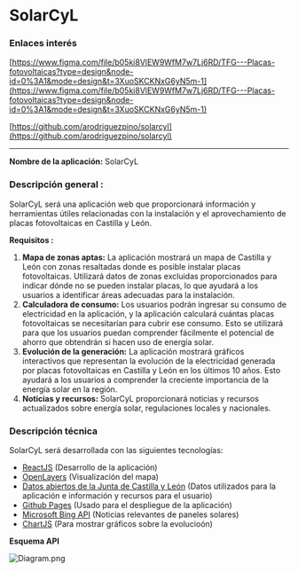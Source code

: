 # SolarCyL

### Enlaces interés

[https://www.figma.com/file/b05ki8VlEW9WfM7w7Lj6RD/TFG---Placas-fotovoltaicas?type=design&node-id=0%3A1&mode=design&t=3XuoSKCKNxG6yN5m-1](https://www.figma.com/file/b05ki8VlEW9WfM7w7Lj6RD/TFG---Placas-fotovoltaicas?type=design&node-id=0%3A1&mode=design&t=3XuoSKCKNxG6yN5m-1)

[https://github.com/arodriguezpino/solarcyl](https://github.com/arodriguezpino/solarcyl)

---

**Nombre de la aplicación:** SolarCyL

### Descripción general :

SolarCyL será una aplicación web que proporcionará información y herramientas útiles relacionadas con la instalación y el aprovechamiento de placas fotovoltaicas en Castilla y León. 

**Requisitos :**

1. **Mapa de zonas aptas:** La aplicación mostrará un mapa de Castilla y León con zonas resaltadas donde es posible instalar placas fotovoltaicas. Utilizará datos de zonas excluidas proporcionados para indicar dónde no se pueden instalar placas, lo que ayudará a los usuarios a identificar áreas adecuadas para la instalación.
2. **Calculadora de consumo:** Los usuarios podrán ingresar su consumo de electricidad en la aplicación, y la aplicación calculará cuántas placas fotovoltaicas se necesitarían para cubrir ese consumo. Esto se utilizará para que los usuarios puedan comprender fácilmente el potencial de ahorro que obtendrán si hacen uso de energía solar.
3. **Evolución de la generación:** La aplicación mostrará gráficos interactivos que representan la evolución de la electricidad generada por placas fotovoltaicas en Castilla y León en los últimos 10 años. Esto ayudará a los usuarios a comprender la creciente importancia de la energía solar en la región.
4. **Noticias y recursos:** SolarCyL proporcionará noticias y recursos actualizados sobre energía solar, regulaciones locales y nacionales.

### Descripción técnica

SolarCyL será desarrollada con las siguientes tecnologías:

- [ReactJS](https://react.dev/) (Desarrollo de la aplicación)
- [OpenLayers](https://openlayers.org/) (Visualización del mapa)
- [Datos abiertos de la Junta de Castilla y León](https://datosabiertos.jcyl.es/web/es/datos-abiertos-castilla-leon.html) (Datos utilizados para la aplicación e información y recursos para el usuario)
- [Github Pages](https://pages.github.com/) (Usado para el despliegue de la aplicación)
- [Microsoft Bing API](https://www.microsoft.com/en-us/bing/apis/bing-news-search-api) (Noticias relevantes de paneles solares)
- [ChartJS](https://www.chartjs.org/) (Para mostrar gráficos sobre la evolucioón)

********Esquema API********

![Diagram.png](https://github.com/arodriguezpino/solarcyl/resources/Diagram.png)
